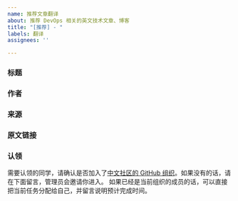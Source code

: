 ```yaml
---
name: 推荐文章翻译
about: 推荐 DevOps 相关的英文技术文章、博客
title: "[推荐] - "
labels: 翻译
assignees: ''

---
```


### 标题


### 作者


### 来源


### 原文链接

### 认领
需要认领的同学，请确认是否加入了[中文社区的 GitHub 组织](https://github.com/orgs/jenkins-zh/people)。如果没有的话，请在下面留言，管理员会邀请你进入。
如果已经是当前组织的成员的话，可以直接把当前任务分配给自己，并留言说明预计完成时间。

